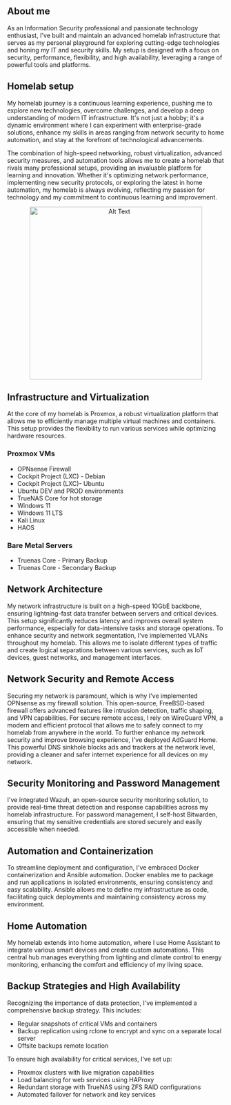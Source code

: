 ## About me

As an Information Security professional and passionate technology enthusiast, I've built and maintain an advanced homelab infrastructure that serves as my personal playground for exploring cutting-edge technologies and honing my IT and security skills. My setup is designed with a focus on security, performance, flexibility, and high availability, leveraging a range of powerful tools and platforms.

## Homelab setup

My homelab journey is a continuous learning experience, pushing me to explore new technologies, overcome challenges, and develop a deep understanding of modern IT infrastructure. It's not just a hobby; it's a dynamic environment where I can experiment with enterprise-grade solutions, enhance my skills in areas ranging from network security to home automation, and stay at the forefront of technological advancements. 

The combination of high-speed networking, robust virtualization, advanced security measures, and automation tools allows me to create a homelab that rivals many professional setups, providing an invaluable platform for learning and innovation. Whether it's optimizing network performance, implementing new security protocols, or exploring the latest in home automation, my homelab is always evolving, reflecting my passion for technology and my commitment to continuous learning and improvement.

<p align="center">
<img src="https://github.com/user-attachments/assets/4c286a28-22a1-4796-8a36-5d4740cdb220" alt="Alt Text" width="400" height="400">
</p>

## Infrastructure and Virtualization

At the core of my homelab is Proxmox, a robust virtualization platform that allows me to efficiently manage multiple virtual machines and containers. This setup provides the flexibility to run various services while optimizing hardware resources. 

### Proxmox VMs
- OPNsense Firewall
- Cockpit Project (LXC) - Debian
- Cockpit Project (LXC)- Ubuntu
- Ubuntu DEV and PROD environments
- TrueNAS Core for hot storage
- Windows 11
- Windows 11 LTS
- Kali Linux
- HAOS

### Bare Metal Servers
- Truenas Core - Primary Backup
- Truenas Core - Secondary Backup


## Network Architecture

My network infrastructure is built on a high-speed 10GbE backbone, ensuring lightning-fast data transfer between servers and critical devices. This setup significantly reduces latency and improves overall system performance, especially for data-intensive tasks and storage operations.
To enhance security and network segmentation, I've implemented VLANs throughout my homelab. This allows me to isolate different types of traffic and create logical separations between various services, such as IoT devices, guest networks, and management interfaces.

## Network Security and Remote Access

Securing my network is paramount, which is why I've implemented OPNsense as my firewall solution. This open-source, FreeBSD-based firewall offers advanced features like intrusion detection, traffic shaping, and VPN capabilities. For secure remote access, I rely on WireGuard VPN, a modern and efficient protocol that allows me to safely connect to my homelab from anywhere in the world.
To further enhance my network security and improve browsing experience, I've deployed AdGuard Home. This powerful DNS sinkhole blocks ads and trackers at the network level, providing a cleaner and safer internet experience for all devices on my network.


## Security Monitoring and Password Management

I've integrated Wazuh, an open-source security monitoring solution, to provide real-time threat detection and response capabilities across my homelab infrastructure. For password management, I self-host Bitwarden, ensuring that my sensitive credentials are stored securely and easily accessible when needed.

## Automation and Containerization

To streamline deployment and configuration, I've embraced Docker containerization and Ansible automation. Docker enables me to package and run applications in isolated environments, ensuring consistency and easy scalability. Ansible allows me to define my infrastructure as code, facilitating quick deployments and maintaining consistency across my environment.

## Home Automation

My homelab extends into home automation, where I use Home Assistant to integrate various smart devices and create custom automations. This central hub manages everything from lighting and climate control to energy monitoring, enhancing the comfort and efficiency of my living space.

## Backup Strategies and High Availability

Recognizing the importance of data protection, I've implemented a comprehensive backup strategy. This includes:
- Regular snapshots of critical VMs and containers
- Backup replication using rclone to encrypt and sync on a separate local server
- Offsite backups remote location

To ensure high availability for critical services, I've set up:
- Proxmox clusters with live migration capabilities
- Load balancing for web services using HAProxy
- Redundant storage with TrueNAS using ZFS RAID configurations
- Automated failover for network and key services


